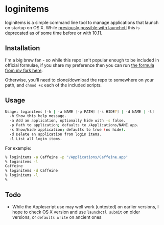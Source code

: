 # loginitems
loginitems is a simple command line tool to manage applications that launch on startup on OS X. While [previously possible with launchctl]() this is deprecated as of some time before or with 10.11.

## Installation
I'm a big brew fan - so while this repo isn't popular enough to be included in official formulae, if you share my preference then you can run [the formula from my fork here](https://github.com/OJFord/homebrew/blob/loginitems/Library/Formula/loginitems.rb).

Otherwise, you'll need to clone/download the repo to somewhere on your path, and `chmod +x` each of the included scripts.

## Usage
```sh
Usage: loginitems [-h | -a NAME [-p PATH] [-s HIDE?] | -d NAME | -l]
  -h Show this help message.
  -a Add an application, optionally hide with -s false.
  -p Path to application; defaults to /Applications/NAME.app.
  -s Show/hide application; defaults to true (no hide).
  -d Delete an application from login items.
  -l List all login items.
```

For example:
```sh
% loginitems -a Caffeine -p "/Applications/Caffeine.app"
% loginitems -l
Caffeine
% loginitems -d Caffeine
% loginitems -l
%
```

## Todo
- While the Applescript use may well work (untested) on earlier versions, I hope to check OS X version and use `launchctl submit` on older versions, or `defaults write` on ancient ones

